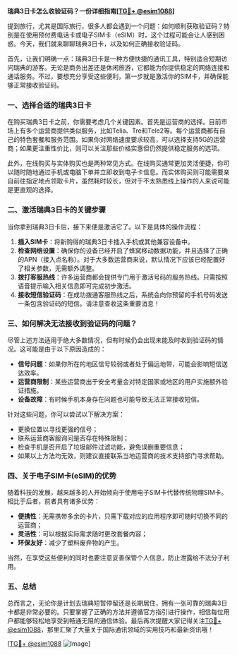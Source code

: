 **瑞典3日卡怎么收验证码？一份详细指南[[TG💪+ @esim1088](https://t.me/s/esim1088)]**

提到旅行，尤其是国际旅行，很多人都会遇到一个问题：如何顺利获取验证码？特别是在使用预付费电话卡或电子SIM卡（eSIM）时，这个过程可能会让人感到困惑。今天，我们就来聊聊瑞典3日卡，以及如何正确接收验证码。

首先，让我们明确一点：瑞典3日卡是一种方便快捷的通讯工具，特别适合短期访问瑞典的游客。无论是商务出差还是休闲旅游，它都能为你提供稳定的网络连接和通话服务。不过，要想充分享受这些便利，第一步就是激活你的SIM卡，并确保能够正常接收验证码。

### 一、选择合适的瑞典3日卡

在购买瑞典3日卡之前，你需要考虑几个关键因素。首先是运营商的选择。目前市场上有多个运营商提供类似服务，比如Telia、Tre和Tele2等。每个运营商都有自己的特色套餐和服务范围。如果你对网络速度要求较高，可以选择支持5G的运营商；如果更注重性价比，则可以关注那些价格实惠但仍然提供稳定服务的选项。

此外，在线购买与实体购买也是两种常见方式。在线购买通常更加灵活便捷，你可以随时随地通过手机或电脑下单并立即收到电子卡信息。而实体购买则可能需要亲自前往指定地点领取卡片，虽然耗时较长，但对于不太熟悉线上操作的人来说可能是更直观的选择。

### 二、激活瑞典3日卡的关键步骤

当你拿到瑞典3日卡后，接下来便是激活它了。以下是具体的操作流程：

1. **插入SIM卡**：将新购得的瑞典3日卡插入手机或其他兼容设备中。
2. **检查网络设置**：确保你的设备已经开启了蜂窝移动数据功能，并且选择了正确的APN（接入点名称）。对于大多数运营商来说，默认情况下应该已经配置好了相关参数，无需额外调整。
3. **拨打客服热线**：许多运营商都会提供专门用于激活号码的服务热线。只需按照语音提示输入相关信息即可完成初步激活。
4. **接收短信验证码**：在成功拨通客服热线之后，系统会向你预留的手机号码发送一条包含验证码的短信。请注意查收这条重要消息！

### 三、如何解决无法接收到验证码的问题？

尽管上述方法适用于绝大多数情况，但有时候仍会出现未能及时收到验证码的情况。这可能是由于以下原因造成的：

- **信号问题**：如果你所在的地区信号较弱或者处于偏远地带，可能会影响短信送达效率。
- **运营商限制**：某些运营商出于安全考量会对特定国家或地区的用户实施额外验证措施。
- **设备故障**：有时候手机本身存在问题也可能导致无法正常接收短信。

针对这些问题，你可以尝试以下解决方案：

- 更换位置以寻找更强的信号；
- 联系运营商客服询问是否存在特殊限制；
- 检查手机是否开启了垃圾邮件过滤功能，避免误删重要信息；
- 如果以上方法均无效，则建议直接联系当地运营商的技术支持部门寻求帮助。

### 四、关于电子SIM卡(eSIM)的优势

随着科技的发展，越来越多的人开始倾向于使用电子SIM卡代替传统物理SIM卡。相比于后者，前者具有诸多优势：

- **便携性**：无需携带多余的卡片，只需下载对应的应用程序即可随时切换不同的运营商；
- **灵活性**：可以根据实际需求随时更改套餐内容；
- **环保友好**：减少了塑料废弃物的产生。

当然，在享受这些便利的同时也要注意妥善保管个人信息，防止泄露给不法分子利用。

### 五、总结

总而言之，无论你是计划去瑞典短暂停留还是长期居住，拥有一张可靠的瑞典3日卡都是非常必要的。只要掌握了正确的方法并遵循官方指引进行操作，相信每位用户都能够轻松地享受到畅通无阻的通信体验。最后再次提醒大家记得关注[TG💪+ @esim1088](https://t.me/s/esim1088)，那里汇聚了大量关于国际通讯领域的实用技巧和最新资讯哦！

[[TG💪+ @esim1088](https://t.me/s/esim1088) ![Image](https://i.postimg.cc/4NQfJmqS/Snipaste-2025-05-13-00-14-12.png)]